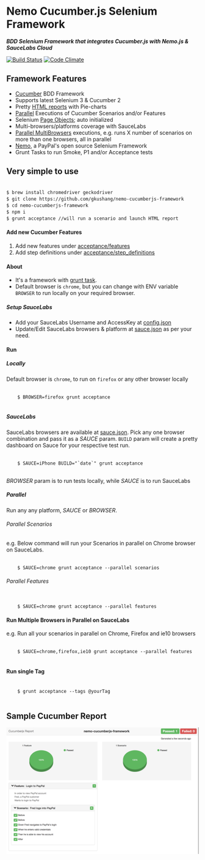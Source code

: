 # Nemo Cucumber.js Selenium Framework

***BDD Selenium Framework that integrates Cucumber.js with Nemo.js & SauceLabs Cloud***

[![Build Status][dependency]][dependency] [![Code Climate][codeclimate-svg]][codeclimate]

## Framework Features

* [Cucumber][cucumberjs] BDD Framework
* Supports latest Selenium 3 & Cucumber 2
* Pretty [HTML reports][html-report] with Pie-charts
* [Parallel][parallel] Executions of Cucumber Scenarios and/or Features
* Selenium [Page Objects][page-objects]; auto initialized 
* Multi-browsers/platforms coverage with SauceLabs
* [Parallel MultiBrowsers][replicate] executions, e.g. runs X number of scenarios on more than one browsers, all in parallel
* [Nemo][nemo], a PayPal's open source Selenium Framework
* Grunt Tasks to run Smoke, P1 and/or Acceptance tests

## Very simple to use
    
``` bash

$ brew install chromedriver geckodriver
$ git clone https://github.com/gkushang/nemo-cucumberjs-framework
$ cd nemo-cucumberjs-framework
$ npm i
$ grunt acceptance //will run a scenario and launch HTML report

```
 
#### Add new Cucumber Features
 
1. Add new features under [acceptance/features][features-path] 
2. Add step definitions under [acceptance/step_definitions][stepdefinitions-path]

#### About

* It's a framework with [grunt task][gruntfile].  
* Default browser is `chrome`, but you can change with ENV variable `BROWSER` to run locally on your required browser.

##### Setup SauceLabs

* Add your SauceLabs Username and AccessKey at [config.json][config-json]
* Update/Edit SauceLabs browsers & platform at [sauce.json][sauce] as per your need.

#### Run

##### Locally

Default browser is `chrome`, to run on `firefox` or any other browser locally

```$xslt
    
    $ BROWSER=firefox grunt acceptance
    
```

##### SauceLabs

SauceLabs browsers are available at [sauce.json][sauce]. Pick any one browser combination and pass it as a _SAUCE_ param. `BUILD` param will create a pretty dashboard on Sauce for your respective test run.

```$xslt
    
    $ SAUCE=iPhone BUILD="`date`" grunt acceptance
    
```

_BROWSER_ param is to run tests locally, while _SAUCE_ is to run SauceLabs


##### Parallel

Run any any platform, _SAUCE_ or _BROWSER_. 
  
###### Parallel Scenarios

e.g. Below command will run your Scenarios in parallel on Chrome browser on SauceLabs.

```$xslt

    $ SAUCE=chrome grunt acceptance --parallel scenarios 

```

###### Parallel Features

```$xslt

    $ SAUCE=chrome grunt acceptance --parallel features 

```

#### Run Multiple Browsers in Parallel on SauceLabs

e.g. Run all your scenarios in parallel on Chrome, Firefox and ie10 browsers

```$xslt

    $ SAUCE=chrome,firefox,ie10 grunt acceptance --parallel features
     
```

#### Run single Tag

```$xslt

    $ grunt acceptance --tags @yourTag
    
```


## Sample Cucumber Report
![Alt text](/acceptance/report/sampleCucumberReport.png "Sample Report")

[dependency]: https://david-dm.org/gkushang/nemo-cucumberjs-framework.svg
[codeclimate-svg]: https://codeclimate.com/github/gkushang/cucumber-html-reporter/badges/gpa.svg
[codeclimate]: https://codeclimate.com/github/gkushang/cucumber-html-reporter
[gruntfile]: https://github.com/gkushang/nemo-cucumberjs-framework/blob/master/Gruntfile.js
[sauce]: https://github.com/gkushang/nemo-cucumberjs-framework/blob/master/acceptance/config/sauce.json
[cucumberjs]: https://github.com/cucumber/cucumber-js
[nemo]: http://nemo.js.org
[html-report]: https://github.com/gkushang/cucumber-html-reporter
[parallel]: https://github.com/gkushang/cucumber-parallel
[page-objects]: https://github.com/gkushang/nemo-pageobjects
[replicate]: https://github.com/gkushang/cucumber-replicate
[features-path]: https://github.com/gkushang/nemo-cucumberjs-framework/blob/master/acceptance/features
[stepdefinitions-path]: https://github.com/gkushang/nemo-cucumberjs-framework/blob/master/acceptance/step_definitions
[config-json]: https://github.com/gkushang/nemo-cucumberjs-framework/blob/master/acceptance/config/config.json
